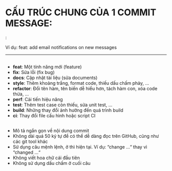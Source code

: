 # CẤU TRÚC CHUNG CỦA 1 COMMIT MESSAGE:

<type>: <description>

Ví dụ:
feat: add email notifications on new messages

---

## <type>
- **feat**: Một tính năng mới (feature)
- **fix**: Sửa lỗi (fix bug)
- **docs**: Cập nhật tài liệu (sửa documents)
- **style**: Thêm khoảng trắng, format code, thiếu dấu chấm phảy, ...
- **refactor**: Đổi tên hàm, tên biến dễ hiểu hơn, tách hàm con, xóa code thừa, ...
- **perf**: Cải tiến hiệu năng
- **test**: Thêm test case còn thiếu, sửa unit test, ...
- **build**: Những thay đổi ảnh hưởng đến quá trình build
- **ci**: Thay đổi file cấu hình hoặc script CI

## <description>
- Mô tả ngắn gọn về nội dung commit
- Không dài quá 50 ký tự để có thể dễ dàng đọc trên GitHub, cũng như các git tool khác
- Sử dụng câu mệnh lệnh, ở thì hiện tại. Ví dụ: “change ...“ thay vì “changed ...“
- Không viết hoa chữ cái đầu tiên
- Không sử dụng dấu chấm ở cuối câu
